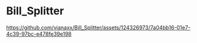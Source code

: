 # Bill_Splitter


https://github.com/vianaxx/Bill_Splitter/assets/124326973/7a04bb16-01e7-4c39-97bc-e478fe39e198

